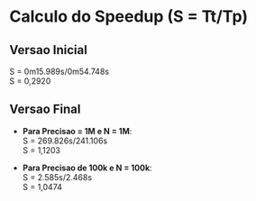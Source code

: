 # Calculo do Speedup (S = Tt/Tp)

## Versao Inicial

S = 0m15.989s/0m54.748s  
S = 0,2920

## Versao Final

* **Para Precisao = 1M e N = 1M**:  
  S = 269.826s/241.106s  
  S = 1,1203

* **Para Precisao de 100k e N = 100k**:  
  S = 2.585s/2.468s  
  S = 1,0474     
